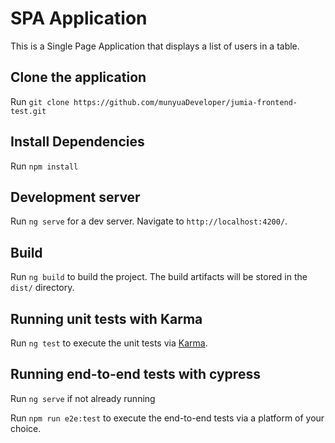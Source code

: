 # SPA Application
This is a Single Page Application that displays a list of users in a table.

## Clone the application 

Run `git clone https://github.com/munyuaDeveloper/jumia-frontend-test.git`

## Install Dependencies

Run `npm install`

## Development server

Run `ng serve` for a dev server. Navigate to `http://localhost:4200/`.

## Build

Run `ng build` to build the project. The build artifacts will be stored in the `dist/` directory.

## Running unit tests with Karma

Run `ng test` to execute the unit tests via [Karma](https://karma-runner.github.io).

## Running end-to-end tests with cypress

Run `ng serve` if not already running

Run `npm run e2e:test` to execute the end-to-end tests via a platform of your choice. 
